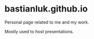# bastianluk.github.io

Personal page related to me and my work.

Mostly used to host presentations.
